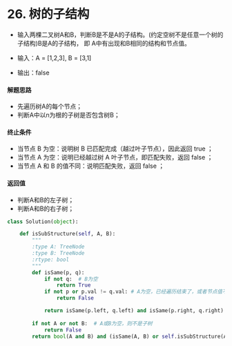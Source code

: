 
# 26. 树的子结构

* 输入两棵二叉树A和B，判断B是不是A的子结构。(约定空树不是任意一个树的子结构)B是A的子结构， 即 A中有出现和B相同的结构和节点值。

* 输入：A = [1,2,3], B = [3,1]
* 输出：false

#### 解题思路

* 先遍历树A的每个节点；
* 判断A中以n为根的子树是否包含树B；

#### 终止条件

* 当节点 B 为空：说明树 B 已匹配完成（越过叶子节点），因此返回 true ；
* 当节点 A 为空：说明已经越过树 A 叶子节点，即匹配失败，返回 false ；
* 当节点 A 和 B 的值不同：说明匹配失败，返回 false ；

#### 返回值

* 判断A和B的左子树；
* 判断A和B的右子树；


```python
class Solution(object):

    def isSubStructure(self, A, B):
        """
        :type A: TreeNode
        :type B: TreeNode
        :rtype: bool
        """
        def isSame(p, q):
            if not q:  # B为空
                return True
            if not p or p.val != q.val: # A为空，已经遍历结束了，或者节点值不相等
                return False

            return isSame(p.left, q.left) and isSame(p.right, q.right)  # 遍历AB的左右子树
            
        if not A or not B:  # A或B为空，则不是子树
            return False
        return bool(A and B) and (isSame(A, B) or self.isSubStructure(A.left, B) or self.isSubStructure(A.right, B))  # A和B不为空，且B的A的子树，或B是A的左子树，或B是A的右子树
```
